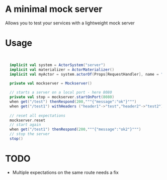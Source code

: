 A minimal mock server 
=========================

Allows you to test your services with a lightweight mock server

Usage
=========================

```scala


  implicit val system = ActorSystem("server")
  implicit val materializer = ActorMaterializer()
  implicit val myActor = system.actorOf(Props[RequestHandler], name = "handler")

  private val mockserver = Mockserver()
  
  // starts a server on a local port - here 8080
  private val stop = mockserver.startOnPort(8080)
  when get("/test") thenRespond(200,"""{"message":"ok"}""")
  when get("/test1") withHeaders ("header1"->"test","header2"->"test2") thenRespond(200,"""{"message":"ok1"}""")
  
  // reset all expectations
  mockserver.reset
  // start again 
  when get("/test1") thenRespond(200,"""{"message":"ok2"}""")
  // stop the server
  stop()

```

TODO
=========================
- Multiple expectations on the same route needs a fix